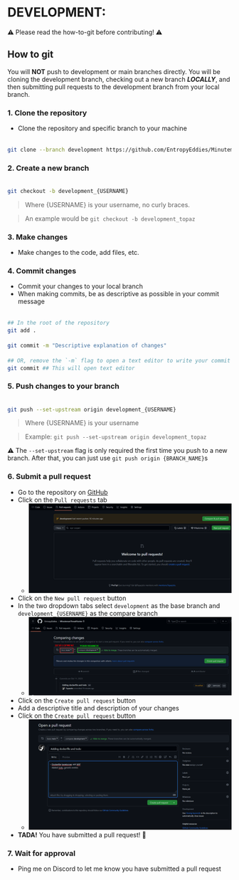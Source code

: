 # DEVELOPMENT:

:warning: Please read the how-to-git before contributing! :warning:

## How to git

You will **NOT** push to development or main branches directly. You will be cloning the development branch, checking out a new branch ***LOCALLY***, and then submitting pull requests to the development branch from your local branch.

### 1. Clone the repository

- Clone the repository and specific branch to your machine

```bash

git clone --branch development https://github.com/EntropyEddies/MinutemanThreatHunter.git
```

### 2. Create a new branch

```bash

git checkout -b development_{USERNAME}
```
> Where {USERNAME} is your username, no curly braces. 

> An example would be `git checkout -b development_topaz`

### 3. Make changes

- Make changes to the code, add files, etc.

### 4. Commit changes

- Commit your changes to your local branch
- When making commits, be as descriptive as possible in your commit message

```bash

## In the root of the repository
git add .

git commit -m "Descriptive explanation of changes"

## OR, remove the `-m` flag to open a text editor to write your commit message
git commit ## This will open text editor
```

### 5. Push changes to your branch

```bash

git push --set-upstream origin development_{USERNAME}
```
> Where {USERNAME} is your username

> Example: `git push --set-upstream origin development_topaz`

:warning: The `--set-upstream` flag is only required the first time you push to a new branch. After that, you can just use `git push origin {BRANCH_NAME}`s

### 6. Submit a pull request

- Go to the repository on [GitHub](https://github.com/EntropyEddies/MinutemanThreatHunter)
- Click on the `Pull requests` tab
    - ![PR](./documentation/images/pull_request1.png)
- Click on the `New pull request` button
- In the two dropdown tabs select `development` as the base branch and `development_{USERNAME}` as the compare branch
    - ![PR](./documentation/images/pull_request2.png)
- Click on the `Create pull request` button
- Add a descriptive title and description of your changes
- Click on the `Create pull request` button
    - ![PR](./documentation/images/pull_request3.png)
- **TADA!** You have submitted a pull request! :tada:

### 7. Wait for approval

- Ping me on Discord to let me know you have submitted a pull request